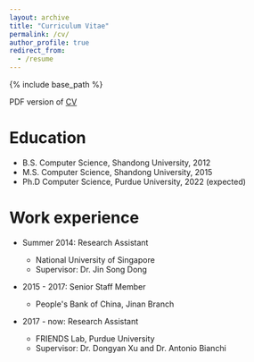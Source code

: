 ```yaml
---
layout: archive
title: "Curriculum Vitae"
permalink: /cv/
author_profile: true
redirect_from:
  - /resume
---
```


{% include base_path %}

PDF version of [CV](https://github.com/allenjlw/allenjlw.github.io/master/_pages/resume.pdf)

Education
======
* B.S. Computer Science, Shandong University, 2012
* M.S. Computer Science, Shandong University, 2015
* Ph.D Computer Science, Purdue University, 2022 (expected)

Work experience
======
* Summer 2014: Research Assistant
  * National University of Singapore
  * Supervisor: Dr. Jin Song Dong

* 2015 - 2017: Senior Staff Member
  * People's Bank of China, Jinan Branch

* 2017 - now: Research Assistant
  * FRIENDS Lab, Purdue University
  * Supervisor: Dr. Dongyan Xu and Dr. Antonio Bianchi

<!--Skills-->
<!--======-->
<!--* Skill 1-->
<!--* Skill 2-->
<!--  * Sub-skill 2.1-->
<!--  * Sub-skill 2.2-->
<!--  * Sub-skill 2.3-->
<!--* Skill 3-->
<!---->
<!--Publications-->
<!--======-->
<!--  <ul>{% for post in site.publications %}-->
<!--    {% include archive-single-cv.html %}-->
<!--  {% endfor %}</ul>-->
<!--  -->
<!--Talks-->
<!--======-->
<!--  <ul>{% for post in site.talks %}-->
<!--    {% include archive-single-talk-cv.html %}-->
<!--  {% endfor %}</ul>-->
<!--  -->
<!--Teaching-->
<!--======-->
<!--  <ul>{% for post in site.teaching %}-->
<!--    {% include archive-single-cv.html %}-->
<!--  {% endfor %}</ul>-->
<!--  -->
<!--Service and leadership-->
<!--======-->
<!--* Currently signed in to 43 different slack teams-->
